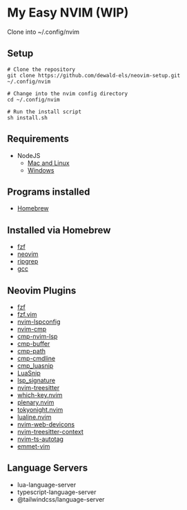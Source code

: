 # My Easy NVIM (WIP)

Clone into ~/.config/nvim

## Setup

```shell
# Clone the repository
git clone https://github.com/dewald-els/neovim-setup.git ~/.config/nvim

# Change into the nvim config directory
cd ~/.config/nvim

# Run the install script
sh install.sh
```

## Requirements

- NodeJS
  - [Mac and Linux](https://github.com/nvm-sh/nvm?tab=readme-ov-file#installing-and-updating)
  - [Windows](https://github.com/coreybutler/nvm-windows)

## Programs installed

- [Homebrew](https://brew.sh/)

## Installed via Homebrew

- [fzf](https://formulae.brew.sh/formula/fzf)
- [neovim](https://formulae.brew.sh/formula/neovim#default)
- [ripgrep](https://formulae.brew.sh/formula/ripgrep#default)
- [gcc](https://formulae.brew.sh/formula/gcc#default)

## Neovim Plugins

- [fzf](https://github.com/junegunn/fzf)
- [fzf.vim](https://github.com/junegunn/fzf.vim)
- [nvim-lspconfig](https://github.com/neovim/nvim-lspconfig)
- [nvim-cmp](https://github.com/hrsh7th/nvim-cmp)
- [cmp-nvim-lsp](https://github.com/hrsh7th/cmp-nvim-lsp)
- [cmp-buffer](https://github.com/hrsh7th/cmp-buffer)
- [cmp-path](https://github.com/hrsh7th/cmp-path)
- [cmp-cmdline](https://github.com/hrsh7th/cmp-cmdline)
- [cmp_luasnip](https://github.com/saadparwaiz1/cmp_luasnip)
- [LuaSnip](https://github.com/L3MON4D3/LuaSnip)
- [lsp_signature](https://github.com/ray-x/lsp_signature.nvim)
- [nvim-treesitter](https://github.com/nvim-treesitter/nvim-treesitter)
- [which-key.nvim](https://github.com/folke/which-key.nvim)
- [plenary.nvim](https://github.com/nvim-lua/plenary.nvim)
- [tokyonight.nvim](https://github.com/folke/tokyonight.nvim)
- [lualine.nvim](https://github.com/nvim-lualine/lualine.nvim)
- [nvim-web-devicons](https://github.com/nvim-tree/nvim-web-devicons)
- [nvim-treesitter-context](https://github.com/nvim-treesitter/nvim-treesitter-context)
- [nvim-ts-autotag](https://github.com/windwp/nvim-ts-autotag)
- [emmet-vim](https://github.com/mattn/emmet-vim)

## Language Servers

- lua-language-server
- typescript-language-server
- @tailwindcss/language-server
